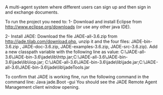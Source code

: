 A multi-agent system where different users can sign up and then sign in and exchange documents.

To run the project you need to:
1- Download and install Eclipse from http://www.eclipse.org/downloads (or use any other java IDE).

2- Install JADE:
Download the file JADE-all-3.6.zip from http://jade.tilab.com/download.php, unzip it and the four files: JADE-bin-3.6.zip , JADE-doc-3.6.zip, JADE-examples-3.6.zip, JADE-src-3.6.zip). Add a new classpath variable with the following line as value:
C:\JADE-all-3.6\JADE-bin-3.6\jade\lib\http.jar;C:\JADE-all-3.6\JADE-bin-3.6\jade\lib\iiop.jar; C:\JADE-all-3.6\JADE-bin-3.6\jade\lib\jade.jar;C:\JADE-all-3.6\JADE-bin-3.6\jade\lib\jadeTools.jar

To confirm that JADE is working fine, run the following command in the command line: Java jade.Boot -gui
You should see the JADE Remote Agent Management client window opening.
